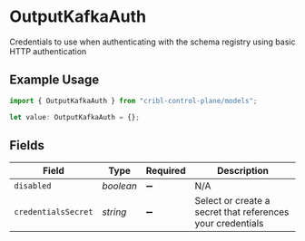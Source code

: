 # OutputKafkaAuth

Credentials to use when authenticating with the schema registry using basic HTTP authentication

## Example Usage

```typescript
import { OutputKafkaAuth } from "cribl-control-plane/models";

let value: OutputKafkaAuth = {};
```

## Fields

| Field                                                      | Type                                                       | Required                                                   | Description                                                |
| ---------------------------------------------------------- | ---------------------------------------------------------- | ---------------------------------------------------------- | ---------------------------------------------------------- |
| `disabled`                                                 | *boolean*                                                  | :heavy_minus_sign:                                         | N/A                                                        |
| `credentialsSecret`                                        | *string*                                                   | :heavy_minus_sign:                                         | Select or create a secret that references your credentials |